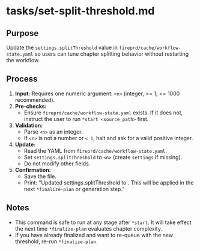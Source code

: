 # tasks/set-split-threshold.md

## Purpose
Update the `settings.splitThreshold` value in `fireprd/cache/workflow-state.yaml` so users can tune chapter splitting behavior without restarting the workflow.

## Process
1. **Input:** Requires one numeric argument: `<n>` (integer, >= 1; <= 1000 recommended).
2. **Pre-checks:**
   - Ensure `fireprd/cache/workflow-state.yaml` exists. If it does not, instruct the user to run `*start <source_path>` first.
3. **Validation:**
   - Parse `<n>` as an integer.
   - If `<n>` is not a number or `< 1`, halt and ask for a valid positive integer.
4. **Update:**
   - Read the YAML from `fireprd/cache/workflow-state.yaml`.
   - Set `settings.splitThreshold` to `<n>` (create `settings` if missing).
   - Do not modify other fields.
5. **Confirmation:**
   - Save the file.
   - Print: "Updated settings.splitThreshold to <n>. This will be applied in the next `*finalize-plan` or generation step."

## Notes
- This command is safe to run at any stage after `*start`. It will take effect the next time `*finalize-plan` evaluates chapter complexity.
- If you have already finalized and want to re-queue with the new threshold, re-run `*finalize-plan`.
